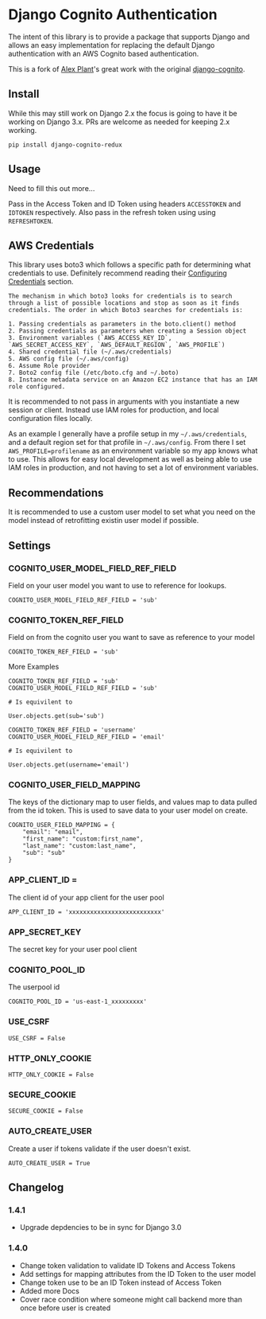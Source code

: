 # Django Cognito Authentication
The intent of this library is to provide a package that supports Django and allows an easy implementation for replacing the default Django authentication with an AWS Cognito based authentication.

This is a fork of [Alex Plant](https://github.com/Olorin92)'s great work with the original [django-cognito](https://github.com/Olorin92/django_cognito).

## Install

While this may still work on Django 2.x the focus is going to have it be working on Django 3.x. PRs are welcome as needed for keeping 2.x working.

```
pip install django-cognito-redux
```

## Usage

Need to fill this out more...

Pass in the Access Token and ID Token using headers `ACCESSTOKEN` and `IDTOKEN` respectively. Also pass in the refresh token using using `REFRESHTOKEN`.

## AWS Credentials

This library uses boto3 which follows a specific path for determining what credentials to use. Definitely recommend reading their [Configuring Credentials](https://boto3.amazonaws.com/v1/documentation/api/latest/guide/configuration.html) section.

    The mechanism in which boto3 looks for credentials is to search through a list of possible locations and stop as soon as it finds credentials. The order in which Boto3 searches for credentials is:

    1. Passing credentials as parameters in the boto.client() method
    2. Passing credentials as parameters when creating a Session object
    3. Environment variables (`AWS_ACCESS_KEY_ID`, `AWS_SECRET_ACCESS_KEY`, `AWS_DEFAULT_REGION`, `AWS_PROFILE`)
    4. Shared credential file (~/.aws/credentials)
    5. AWS config file (~/.aws/config)
    6. Assume Role provider
    7. Boto2 config file (/etc/boto.cfg and ~/.boto)
    8. Instance metadata service on an Amazon EC2 instance that has an IAM role configured.

It is recommended to not pass in arguments with you instantiate a new session or client. Instead use IAM roles for production, and local configuration files locally.

As an example I generally have a profile setup in my `~/.aws/credentials`, and a default region set for that profile in `~/.aws/config`.
From there I set `AWS_PROFILE=profilename` as an environment variable so my app knows what to use. This allows for easy local development as well as
being able to use IAM roles in production, and not having to set a lot of environment variables.

## Recommendations

It is recommended to use a custom user model to set what you need on the model instead of retrofitting existin user model if possible.

## Settings

### COGNITO_USER_MODEL_FIELD_REF_FIELD

Field on your user model you want to use to reference for lookups.

```
COGNITO_USER_MODEL_FIELD_REF_FIELD = 'sub'
```

### COGNITO_TOKEN_REF_FIELD

Field on from the cognito user you want to save as reference to your model

```
COGNITO_TOKEN_REF_FIELD = 'sub'
```

More Examples

```
COGNITO_TOKEN_REF_FIELD = 'sub'
COGNITO_USER_MODEL_FIELD_REF_FIELD = 'sub'

# Is equivilent to 

User.objects.get(sub='sub')
```

```
COGNITO_TOKEN_REF_FIELD = 'username'
COGNITO_USER_MODEL_FIELD_REF_FIELD = 'email'

# Is equivilent to 

User.objects.get(username='email')
```

### COGNITO_USER_FIELD_MAPPING

The keys of the dictionary map to user fields, and values map to data pulled from the id token. This is used to save data to your user model on create.

```
COGNITO_USER_FIELD_MAPPING = {
    "email": "email",
    "first_name": "custom:first_name",
    "last_name": "custom:last_name",
    "sub": "sub"
}
```

### APP_CLIENT_ID =

The client id of your app client for the user pool

```
APP_CLIENT_ID = 'xxxxxxxxxxxxxxxxxxxxxxxxxx'
```

### APP_SECRET_KEY

The secret key for your user pool client

### COGNITO_POOL_ID

The userpool id

```
COGNITO_POOL_ID = 'us-east-1_xxxxxxxxx'
```

### USE_CSRF

```
USE_CSRF = False
```

### HTTP_ONLY_COOKIE

```
HTTP_ONLY_COOKIE = False
```

### SECURE_COOKIE

```
SECURE_COOKIE = False
```

### AUTO_CREATE_USER

Create a user if tokens validate if the user doesn't exist.

```
AUTO_CREATE_USER = True
```

## Changelog

### 1.4.1

* Upgrade depdencies to be in sync for Django 3.0

### 1.4.0

* Change token validation to validate ID Tokens and Access Tokens
* Add settings for mapping attributes from the ID Token to the user model
* Change token use to be an ID Token instead of Access Token
* Added more Docs
* Cover race condition where someone might call backend more than once before user is created
